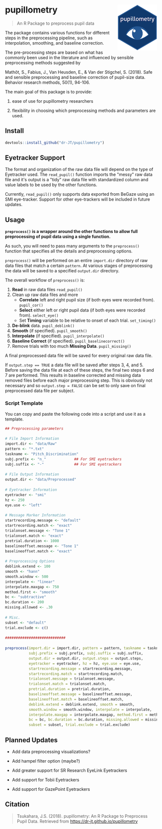 # pupillometry <img src = "man/figures/logo_small.png" align = "right" />

> An R Package to preprocess pupil data

The package contains various functions for different steps in the preprocessing pipeline, such as interpolation, smoothing, and baseline correction.

The pre-processing steps are based on what has commonly been used in the literature and influenced by sensible preprocessing methods suggested by

Mathôt, S., Fabius, J., Van Heusden, E., & Van der Stigchel, S. (2018). Safe and sensible preprocessing and baseline correction of pupil-size data. Behavior research methods, 50(1), 94-106.

The main goal of this package is to provide:

1) ease of use for pupillometry researchers

2) flexibility in choosing which preprocessing methods and parameters are used. 

## Install

```r
devtools::install_github("dr-JT/pupillometry")
```

## Eyetracker Support

The format and organization of the raw data file will depend on the type of Eyetracker used. The `read_pupil()` function imports the "messy" raw data file and it's output is a "tidy" raw data file with standardized column and value labels to be used by the other functions. 

Currently, `read_pupil()` only supports data exported from BeGaze using an SMI eye-tracker. Support for other eye-trackers will be included in future updates.

## Usage

**`preprocess()` is a wrapper around the other functions to allow full preprocessing of pupil data using a single function.**

As such, you will need to pass many arguments to the `preprocess()` function that specifies all the details and preprocessing options.

`preprocess()` will be performed on an entire `import.dir` directory of raw data files that match a certain `pattern`. At various stages of preprocessing the data will be saved to a specified `output.dir` directory.

The overall workflow of `preprocess()` is:

1. **Read** in raw data files `read_pupil()`
2. Clean up raw data files and more
    - **Correlate** left and right pupil size (if both eyes were recorded from). `pupil_cor()`
    - **Select** either left or right pupil data (if both eyes were recorded from). `select_eye()`
    - Set **Timing** variable to be relative to onset of each trial. `set_timing()`
3. **De-blink** data. `pupil_deblink()`
4. **Smooth** (if specified). `pupil_smooth()`
5. **Interpolate** (if specified). `pupil_interpolate()`
6. **Baseline Correct** (if specified). `pupil_baselinecorrect()`
7. Remove trials with too much **Missing Data**. `pupil_missing()`

A final preprocessed data file will be saved for every original raw data file.

If `output.step == TRUE` a data file will be saved after steps 3, 4, and 5. Before saving the data file at each of these steps, the final two steps 6 and 7 are performed. This results in baseline corrected and missing data removed files before each major preprocessing step. This is obviously not necessary and so `output.step = FALSE` can be set to only save on final preprocessed data file per subject. 

### Script Template

You can copy and paste the following code into a script and use it as a template.

```r
## Preprocessing parameters

# File Import Information
import.dir <- "data/Raw"
pattern <- "*.txt"
taskname <- "Pitch_Discrimination"
subj.prefix <- "n_"             ## For SMI eyetrackers
subj.suffix <- "-"              ## For SMI eyetrackers

# File Output Information
output.dir <- "data/Preprocessed"

# Eyetracker Information
eyetracker <- "smi"
hz <- 250
eye.use <- "left"

# Message Marker Information
startrecording.message <- "default"
startrecording.match <- "exact"
trialonset.message <- "Tone 1" 
trialonset.match <- "exact"
pretrial.duration <- 1000
baselineoffset.message <- "Tone 1"
baselineoffset.match <- "exact"

# Preprocessing Options
deblink.extend <- 100
smooth <- "hann"
smooth.window <- 500
interpolate <- "linear"
interpolate.maxgap <- 750
method.first <- "smooth"
bc <- "subtractive"
bc.duration <- 200
missing.allowed <- .30

# Misc.
subset <- "default"
trial.exclude <- c()

############################

preprocess(import.dir = import.dir, pattern = pattern, taskname = taskname, 
           subj.prefix = subj.prefix, subj.suffix = subj.suffix, 
           output.dir = output.dir, output.steps = output.steps,
           eyetracker = eyetracker, hz = hz, eye.use = eye.use, 
           startrecording.message = startrecording.message, 
           startrecording.match = startrecording.match,
           trialonset.message = trialonset.message, 
           trialonset.match = trialonset.match,
           pretrial.duration = pretrial.duration, 
           baselineoffset.message = baselineoffset.message, 
           baselineoffset.match = baselineoffset.match,
           deblink.extend = deblink.extend, smooth = smooth,
           smooth.window = smooth.window, interpolate = interpolate, 
           interpolate.maxgap = interpolate.maxgap, method.first = method.first, 
           bc = bc, bc.duration = bc.duration, missing.allowed = missing.allowed, 
           subset = subset, trial.exclude = trial.exclude)
```

## Planned Updates

* Add data preprocessing visualizations?

* Add hampel filter option (maybe?)

* Add greater support for SR Research EyeLink Eyetrackers

* Add support for Tobii Eyetrackers

* Add support for GazePoint Eyetrackers

## Citation

> Tsukahara, J.S. (2018). pupillometry: An R Package to Preprocess Pupil Data. Retrieved from https://dr-jt.github.io/pupillometry
